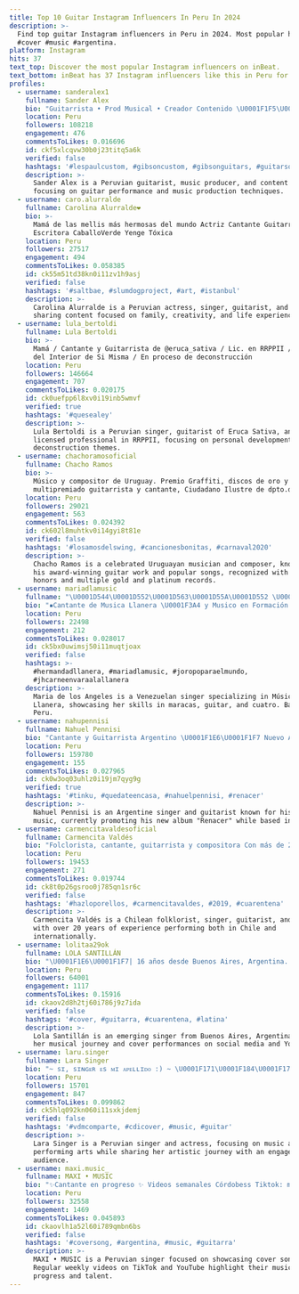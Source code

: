 ```yaml
---
title: Top 10 Guitar Instagram Influencers In Peru In 2024
description: >-
  Find top guitar Instagram influencers in Peru in 2024. Most popular hashtags:
  #cover #music #argentina.
platform: Instagram
hits: 37
text_top: Discover the most popular Instagram influencers on inBeat.
text_bottom: inBeat has 37 Instagram influencers like this in Peru for you to work with.
profiles:
  - username: sanderalex1
    fullname: Sander Alex
    bio: "Guitarrista • Prod Musical • Creador Contenido \U0001F1F5\U0001F1EA \U0001F3B8 @difoniaperu, @lajoyarock y Solista \U0001F91D #Amphenol, @leatherstraps.co \U0001F6A870% dscto en mi curso!\U0001F447\U0001F3FC"
    location: Peru
    followers: 108218
    engagement: 476
    commentsToLikes: 0.016696
    id: ckf5xlcqvw30b0j23titq5a6k
    verified: false
    hashtags: '#lespaulcustom, #gibsoncustom, #gibsonguitars, #guitarsolo'
    description: >-
      Sander Alex is a Peruvian guitarist, music producer, and content creator,
      focusing on guitar performance and music production techniques.
  - username: caro.alurralde
    fullname: Carolina Alurralde❤️
    bio: >-
      Mamá de las mellis más hermosas del mundo Actriz Cantante Guitarrista
      Escritora CaballoVerde Yenge Tóxica
    location: Peru
    followers: 27517
    engagement: 494
    commentsToLikes: 0.058385
    id: ck55m51td38kn0i11zv1h9asj
    verified: false
    hashtags: '#saltbae, #slumdogproject, #art, #istanbul'
    description: >-
      Carolina Alurralde is a Peruvian actress, singer, guitarist, and writer,
      sharing content focused on family, creativity, and life experiences.
  - username: lula_bertoldi
    fullname: Lula Bertoldi
    bio: >-
      Mamá / Cantante y Guitarrista de @eruca_sativa / Lic. en RRPPII / Ministra
      del Interior de Si Misma / En proceso de deconstrucción
    location: Peru
    followers: 146664
    engagement: 707
    commentsToLikes: 0.020175
    id: ck0uefpp6l8xv0i19inb5wmvf
    verified: true
    hashtags: '#quesealey'
    description: >-
      Lula Bertoldi is a Peruvian singer, guitarist of Eruca Sativa, and a
      licensed professional in RRPPII, focusing on personal development and
      deconstruction themes.
  - username: chachoramosoficial
    fullname: Chacho Ramos
    bio: >-
      Músico y compositor de Uruguay. Premio Graffiti, discos de oro y platino,
      multipremiado guitarrista y cantante, Ciudadano Ilustre de dpto.de Florida
    location: Peru
    followers: 29021
    engagement: 563
    commentsToLikes: 0.024392
    id: ck602l8muhtkv0i14gyi8t81e
    verified: false
    hashtags: '#losamosdelswing, #cancionesbonitas, #carnaval2020'
    description: >-
      Chacho Ramos is a celebrated Uruguayan musician and composer, known for
      his award-winning guitar work and popular songs, recognized with national
      honors and multiple gold and platinum records.
  - username: mariadlamusic
    fullname: "\U0001D544\U0001D552\U0001D563\U0001D55A\U0001D552 \U0001D555\U0001D556 \U0001D55D\U0001D560\U0001D564 \U0001D538\U0001D55F\U0001D558\U0001D556\U0001D55D\U0001D556\U0001D564"
    bio: "▪︎Cantante de Musica Llanera \U0001F3A4 y Musico en Formación (Maracas, Guitarra y Cuatro) ▪︎Tengo 8 años \U0001F920 ▪︎Venezolana \U0001F49B\U0001F499❤ en \U0001F1FA\U0001F1F8 #mariadlamusic #mdla_musica"
    location: Peru
    followers: 22498
    engagement: 212
    commentsToLikes: 0.028017
    id: ck5bx0uwimsj50i11muqtjoax
    verified: false
    hashtags: >-
      #hermandadllanera, #mariadlamusic, #joropoparaelmundo,
      #jhcarneenvaraalallanera
    description: >-
      Maria de los Angeles is a Venezuelan singer specializing in Música
      Llanera, showcasing her skills in maracas, guitar, and cuatro. Based in
      Peru.
  - username: nahupennisi
    fullname: Nahuel Pennisi
    bio: "Cantante y Guitarrista Argentino \U0001F1E6\U0001F1F7 Nuevo Álbum \U0001F4A7 R E N A C E R \U0001F4A7 ⬇️"
    location: Peru
    followers: 159780
    engagement: 155
    commentsToLikes: 0.027965
    id: ck0w3oq03uhlz0i19jm7qyg9g
    verified: true
    hashtags: '#tinku, #quedateencasa, #nahuelpennisi, #renacer'
    description: >-
      Nahuel Pennisi is an Argentine singer and guitarist known for his emotive
      music, currently promoting his new album "Renacer" while based in Peru.
  - username: carmencitavaldesoficial
    fullname: Carmencita Valdés
    bio: "Folclorista, cantante, guitarrista y compositora Con más de 20 años de trayectoria en Chile y el Extranjero. carmencitavaldes@hotmail.com \U0001F1E8\U0001F1F1\U0001F339\U0001F434\U0001F3A4"
    location: Peru
    followers: 19453
    engagement: 271
    commentsToLikes: 0.019744
    id: ck8t0p26gsroo0j785qn1sr6c
    verified: false
    hashtags: '#hazloporellos, #carmencitavaldes, #2019, #cuarentena'
    description: >-
      Carmencita Valdés is a Chilean folklorist, singer, guitarist, and composer
      with over 20 years of experience performing both in Chile and
      internationally.
  - username: lolitaa29ok
    fullname: LOLA SANTILLÁN
    bio: "\U0001F1E6\U0001F1F7| 16 años desde Buenos Aires, Argentina. \U0001F496| cantante en formación . \U0001F4E4| losantillan29@gmail.com \U0001F447\U0001F3FC\U0001F3B5MI CANAL DE YOUTUBE"
    location: Peru
    followers: 64001
    engagement: 1117
    commentsToLikes: 0.15916
    id: ckaov2d8h2tj60i786j9z7ida
    verified: false
    hashtags: '#cover, #guitarra, #cuarentena, #latina'
    description: >-
      Lola Santillán is an emerging singer from Buenos Aires, Argentina, sharing
      her musical journey and cover performances on social media and YouTube.
  - username: laru.singer
    fullname: Lara Singer
    bio: "~ sɪ, sɪɴɢᴇʀ ᴇs ᴍɪ ᴀᴘᴇʟʟɪᴅᴏ :) ~ \U0001F171\U0001F184\U0001F174\U0001F17D\U0001F17E\U0001F182 \U0001F170\U0001F178\U0001F181\U0001F174\U0001F182, \U0001F170\U0001F181\U0001F176\U0001F174\U0001F17D\U0001F183\U0001F178\U0001F17D\U0001F170 ~ Cantante y Actriz \U0001F3A4\U0001F3AD ~ C̲o̲n̲t̲a̲c̲t̲o̲ : Larasingermusica@gmail.com"
    location: Peru
    followers: 15701
    engagement: 847
    commentsToLikes: 0.099862
    id: ck5hlq092kn060i11sxkjdemj
    verified: false
    hashtags: '#vdmcomparte, #cdicover, #music, #guitar'
    description: >-
      Lara Singer is a Peruvian singer and actress, focusing on music and
      performing arts while sharing her artistic journey with an engaged
      audience.
  - username: maxi.music_
    fullname: MAXI • MUSIC
    bio: "✨Cantante en progreso ✨ Videos semanales Córdobess Tiktok: maximusic_ YouTube:\U0001F447"
    location: Peru
    followers: 32558
    engagement: 1469
    commentsToLikes: 0.045893
    id: ckaovlh1a52l60i789qmbn6bs
    verified: false
    hashtags: '#coversong, #argentina, #music, #guitarra'
    description: >-
      MAXI • MUSIC is a Peruvian singer focused on showcasing cover songs.
      Regular weekly videos on TikTok and YouTube highlight their musical
      progress and talent.
---
```


